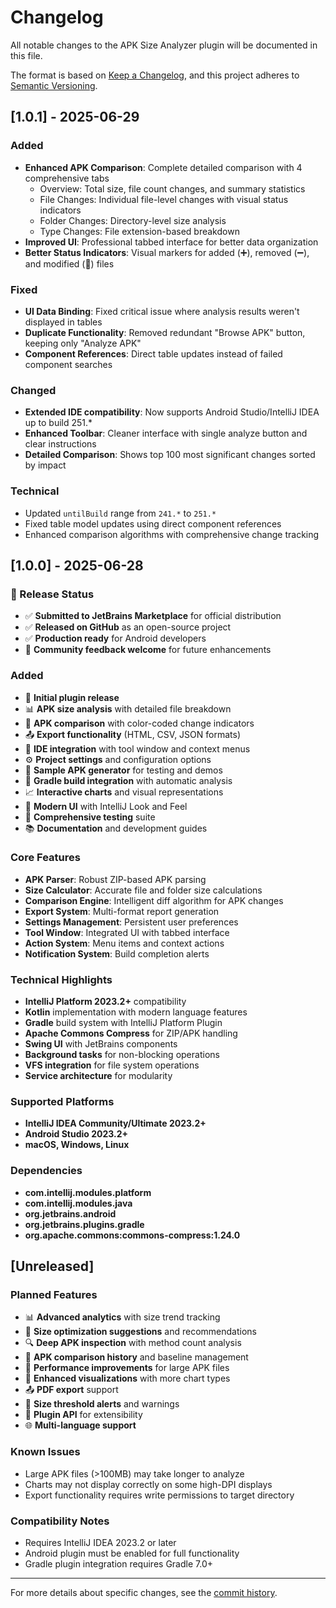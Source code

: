# Changelog

All notable changes to the APK Size Analyzer plugin will be documented in this file.

The format is based on [Keep a Changelog](https://keepachangelog.com/en/1.0.0/),
and this project adheres to [Semantic Versioning](https://semver.org/spec/v2.0.0.html).

## [1.0.1] - 2025-06-29

### Added
- **Enhanced APK Comparison**: Complete detailed comparison with 4 comprehensive tabs
  - Overview: Total size, file count changes, and summary statistics
  - File Changes: Individual file-level changes with visual status indicators
  - Folder Changes: Directory-level size analysis
  - Type Changes: File extension-based breakdown
- **Improved UI**: Professional tabbed interface for better data organization
- **Better Status Indicators**: Visual markers for added (➕), removed (➖), and modified (📝) files

### Fixed
- **UI Data Binding**: Fixed critical issue where analysis results weren't displayed in tables
- **Duplicate Functionality**: Removed redundant "Browse APK" button, keeping only "Analyze APK"
- **Component References**: Direct table updates instead of failed component searches

### Changed
- **Extended IDE compatibility**: Now supports Android Studio/IntelliJ IDEA up to build 251.*
- **Enhanced Toolbar**: Cleaner interface with single analyze button and clear instructions
- **Detailed Comparison**: Shows top 100 most significant changes sorted by impact

### Technical
- Updated `untilBuild` range from `241.*` to `251.*`
- Fixed table model updates using direct component references
- Enhanced comparison algorithms with comprehensive change tracking

## [1.0.0] - 2025-06-28

### 🎉 Release Status
- ✅ **Submitted to JetBrains Marketplace** for official distribution
- ✅ **Released on GitHub** as an open-source project  
- ✅ **Production ready** for Android developers
- 🔄 **Community feedback welcome** for future enhancements

### Added
- 🚀 **Initial plugin release**
- 📊 **APK size analysis** with detailed file breakdown
- 🔄 **APK comparison** with color-coded change indicators
- 📤 **Export functionality** (HTML, CSV, JSON formats)
- 🔧 **IDE integration** with tool window and context menus
- ⚙️ **Project settings** and configuration options
- 🎯 **Sample APK generator** for testing and demos
- 🔔 **Gradle build integration** with automatic analysis
- 📈 **Interactive charts** and visual representations
- 🎨 **Modern UI** with IntelliJ Look and Feel
- 🧪 **Comprehensive testing** suite
- 📚 **Documentation** and development guides

### Core Features
- **APK Parser**: Robust ZIP-based APK parsing
- **Size Calculator**: Accurate file and folder size calculations
- **Comparison Engine**: Intelligent diff algorithm for APK changes
- **Export System**: Multi-format report generation
- **Settings Management**: Persistent user preferences
- **Tool Window**: Integrated UI with tabbed interface
- **Action System**: Menu items and context actions
- **Notification System**: Build completion alerts

### Technical Highlights
- **IntelliJ Platform 2023.2+** compatibility
- **Kotlin** implementation with modern language features
- **Gradle** build system with IntelliJ Platform Plugin
- **Apache Commons Compress** for ZIP/APK handling
- **Swing UI** with JetBrains components
- **Background tasks** for non-blocking operations
- **VFS integration** for file system operations
- **Service architecture** for modularity

### Supported Platforms
- **IntelliJ IDEA Community/Ultimate 2023.2+**
- **Android Studio 2023.2+**
- **macOS, Windows, Linux**

### Dependencies
- **com.intellij.modules.platform**
- **com.intellij.modules.java**
- **org.jetbrains.android**
- **org.jetbrains.plugins.gradle**
- **org.apache.commons:commons-compress:1.24.0**

## [Unreleased]

### Planned Features
- 📊 **Advanced analytics** with size trend tracking
- 🎯 **Size optimization suggestions** and recommendations
- 🔍 **Deep APK inspection** with method count analysis
- 📱 **APK comparison history** and baseline management
- 🚀 **Performance improvements** for large APK files
- 🎨 **Enhanced visualizations** with more chart types
- 📤 **PDF export** support
- 🔔 **Size threshold alerts** and warnings
- 🧩 **Plugin API** for extensibility
- 🌐 **Multi-language support**

### Known Issues
- Large APK files (>100MB) may take longer to analyze
- Charts may not display correctly on some high-DPI displays
- Export functionality requires write permissions to target directory

### Compatibility Notes
- Requires IntelliJ IDEA 2023.2 or later
- Android plugin must be enabled for full functionality
- Gradle plugin integration requires Gradle 7.0+

---

For more details about specific changes, see the [commit history](../../commits/main).
